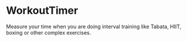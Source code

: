 WorkoutTimer
============

Measure your time when you are doing interval training like Tabata, HIIT, boxing or other complex exercises.
